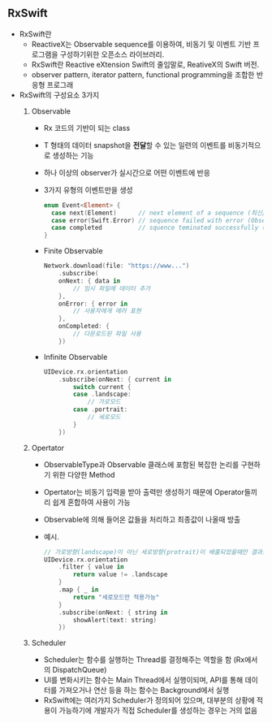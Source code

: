 ## RxSwift
- RxSwift란
  - ReactiveX는 Observable sequence를 이용하여, 비동기 및 이벤트 기반 프로그램을 구성하기위한 오픈소스 라이브러리.
  - RxSwift란 Reactive eXtension Swift의 줄임말로, ReativeX의 Swift 버전. 
  - observer pattern, iterator pattern, functional programming을 조합한 반응형 프로그래
- RxSwift의 구성요소 3가지
  1. Observable
     - Rx 코드의 기반이 되는 class
     - T 형태의 데이터 snapshot을 **전달**할 수 있는 일련의 이벤트를 비동기적으로 생성하는 기능
     - 하나 이상의 observer가 실시간으로 어떤 이벤트에 반응
     - 3가지 유형의 이벤트만을 생성
    
        ```swift
        enum Event<Element> {
          case next(Element)      // next element of a sequence (최신/다음 데이터를 전달하는 이벤트, T에 해당하는 Element 전달)
          case error(Swift.Error) // sequence failed with error (Observable이 에러를 발생시켜, 추가적으로 이벤트를 생성 X)
          case completed          // squence teminated successfully (성공적으로 일련의 이벤트를 종료시키는 이벤트, 추가적으로 이벤트 생성 X)
        }
        ```
      
     - Finite Observable
    
        ```swift
        Network.download(file: "https://www...")
            .subscribe(
            onNext: { data in
                // 임시 파일에 데이터 추가
            },
            onError: { error in
                // 사용자에게 에러 표현
            },
            onCompleted: {
                // 다운로드된 파일 사용
            })
        ```
      
     - Infinite Observable
    
        ```swift
        UIDevice.rx.orientation
            .subscribe(onNext: { current in
                switch current {
                case .landscape:
                    // 가로모드
                case .portrait:
                    // 세로모드
                }
            })
        ```
      
  2. Opertator
     - ObservableType과 Observable 클래스에 포함된 복잡한 논리를 구현하기 위한 다양한 Method
     - Opertator는 비동기 입력을 받아 출력만 생성하기 때문에 Operator들끼리 쉽게 혼합하여 사용이 가능
     - Observable에 의해 들어온 값들을 처리하고 최종값이 나올때 방출
     - 예시.

        ```swift
        // 가로방향(landscape)이 아닌 세로방향(protrait)이 배출되었을때만 결과값을 return
        UIDevice.rx.orientation
            .filter { value in
                return value != .landscape
            }
            .map { _ in
                return "세로모드만 적용가능"
            }
            .subscribe(onNext: { string in
                showAlert(text: string)
            })
        ```
      
  3. Scheduler
     - Scheduler는 함수를 실행하는 Thread를 결정해주는 역할을 함 (Rx에서의 DispatchQueue)
     - UI를 변화시키는 함수는 Main Thread에서 실행이되며, API를 통해 데이터를 가져오거나 연산 등을 하는 함수는 Background에서 실행
     - RxSwift에는 여러가지 Scheduler가 정의되어 있으며, 대부분의 상황에 적용이 가능하기에 개발자가 직접 Scheduler를 생성하는 경우는 거의 없음
